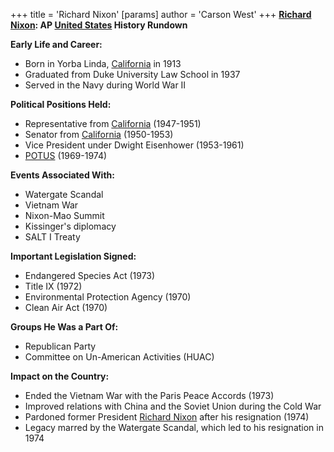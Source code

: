 +++
 title = 'Richard Nixon'
[params]
	author = 'Carson West'
+++
**[Richard Nixon](./../richard-nixon/): AP [United States](./../united-states/) History Rundown**

**Early Life and Career:**
* Born in Yorba Linda, [California](./../california/) in 1913
* Graduated from Duke University Law School in 1937
* Served in the Navy during World War II

**Political Positions Held:**
* Representative from [California](./../california/) (1947-1951)
* Senator from [California](./../california/) (1950-1953)
* Vice President under Dwight Eisenhower (1953-1961)
* [POTUS](./../potus/) (1969-1974)

**Events Associated With:**
* Watergate Scandal
* Vietnam War
* Nixon-Mao Summit
* Kissinger's diplomacy
* SALT I Treaty

**Important Legislation Signed:**
* Endangered Species Act (1973)
* Title IX (1972)
* Environmental Protection Agency (1970)
* Clean Air Act (1970)

**Groups He Was a Part Of:**
* Republican Party
* Committee on Un-American Activities (HUAC)

**Impact on the Country:**
* Ended the Vietnam War with the Paris Peace Accords (1973)
* Improved relations with China and the Soviet Union during the Cold War
* Pardoned former President [Richard Nixon](./../richard-nixon/) after his resignation (1974)
* Legacy marred by the Watergate Scandal, which led to his resignation in 1974
